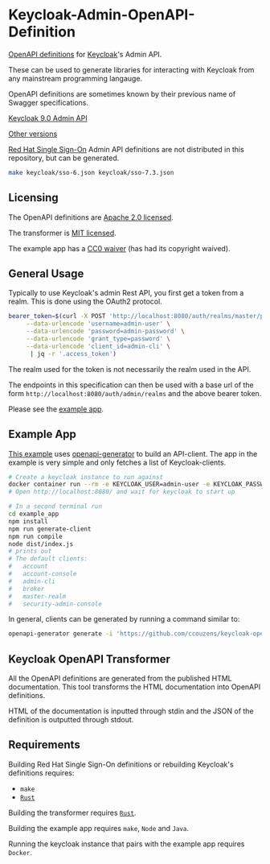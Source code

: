 # Keycloak-Admin-OpenAPI-Definition

[OpenAPI definitions](https://github.com/OAI/OpenAPI-Specification) for
[Keycloak](https://www.keycloak.org/)'s Admin API.

These can be used to generate libraries for interacting with Keycloak
from any mainstream programming langauge.

OpenAPI definitions are sometimes known by their previous name of Swagger
specifications.

[Keycloak 9.0 Admin API](./keycloak/9.0.json)

[Other versions](./keycloak/)

[Red Hat Single
Sign-On](https://access.redhat.com/products/red-hat-single-sign-on)
Admin API definitions are not distributed in this repository, but can
be generated.

```bash
make keycloak/sso-6.json keycloak/sso-7.3.json
```

## Licensing

The OpenAPI definitions are [Apache 2.0 licensed](./keycloak/LICENSE.txt).

The transformer is [MIT licensed](keycloak-openapi-transformer/LICENSE).

The example app has a [CC0 waiver](example_app/WAIVER) (has had its
copyright waived).

## General Usage

Typically to use Keycloak's admin Rest API, you first get a token from
a realm. This is done using the OAuth2 protocol.

```bash
bearer_token=$(curl -X POST 'http://localhost:8080/auth/realms/master/protocol/openid-connect/token' \
     --data-urlencode 'username=admin-user' \
     --data-urlencode 'password=admin-password' \
     --data-urlencode 'grant_type=password' \
     --data-urlencode 'client_id=admin-cli' \
      | jq -r '.access_token')
```

The realm used for the token is not necessarily the realm used in the API.

The endpoints in this specification can then be used with a base url
of the form `http://localhost:8080/auth/admin/realms` and the above
bearer token.

Please see the [example app](example_app/src/index.ts).

## Example App

[This example](./example_app/) uses
[openapi-generator](https://github.com/OpenAPITools/openapi-generator)
to build an API-client. The app in the example is very simple and only
fetches a list of Keycloak-clients.

```bash
# Create a keycloak instance to run against
docker container run --rm -e KEYCLOAK_USER=admin-user -e KEYCLOAK_PASSWORD=admin-password -p 8080:8080 jboss/keycloak:9.0.3
# Open http://localhost:8080/ and wait for keycloak to start up

# In a second terminal run
cd example_app
npm install
npm run generate-client
npm run compile
node dist/index.js
# prints out
# The default clients:
#   account
#   account-console
#   admin-cli
#   broker
#   master-realm
#   security-admin-console
```

In general, clients can be generated by running a command similar to:

```bash
openapi-generator generate -i 'https://github.com/ccouzens/keycloak-openapi/raw/master/keycloak/9.0.json' -g 'typescript-axios' -o 'src/keycloak-client'
```

## Keycloak OpenAPI Transformer

All the OpenAPI definitions are generated from the published HTML
documentation. This tool transforms the HTML documentation into OpenAPI
definitions.

HTML of the documentation is inputted through stdin and the JSON of the
definition is outputted through stdout.

## Requirements

Building Red Hat Single Sign-On definitions or rebuilding Keycloak's
definitions requires:

- `make`
- [`Rust`](https://www.rust-lang.org/tools/install)

Building the transformer requires
[`Rust`](https://www.rust-lang.org/tools/install).

Building the example app requires `make`, `Node` and `Java`.

Running the keycloak instance that pairs with the example app requires
`Docker`.
